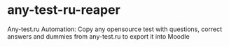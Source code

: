 # any-test-ru-reaper
Any-test.ru Automation: Copy any opensource test with questions, correct answers and dummies from any-test.ru to export it into Moodle
